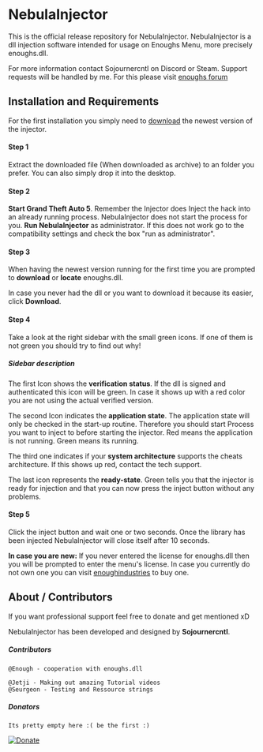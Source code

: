 # NebulaInjector
This is the official release repository for NebulaInjector. NebulaInjector is a dll injection software intended for usage on Enoughs Menu, more precisely enoughs.dll. 

For more information contact Sojournercntl on Discord or Steam. Support requests will be handled by me. For this please visit [enoughs forum](https://enoughindustries.com/)

## Installation and Requirements
For the first installation you simply need to [download](https://enoughindustries.com/) the newest version of the injector.
#### Step 1
Extract the downloaded file (When downloaded as archive) to an folder you prefer. You can also simply drop it into the desktop.
#### Step 2
**Start Grand Theft Auto 5**. Remember the Injector does Inject the hack into an already running process. NebulaInjector does not start the process for you.
**Run NebulaInjector** as administrator. If this does not work go to the compatibility settings and check the box "run as administrator".
#### Step 3
When having the newest version running for the first time you are prompted to **download** or **locate** enoughs.dll.

In case you never had the dll or you want to download it because its easier, click **Download**.
#### Step 4
Take a look at the right sidebar with the small green icons. If one of them is not green you should try to find out why!
##### Sidebar description
The first Icon shows the **verification status**. If the dll is signed and authenticated this icon will be green. In case it shows up with a red color you are not using the actual verified version.

The second Icon indicates the **application state**. The application state will only be checked in the start-up routine. Therefore you should start Process you want to inject to before starting the injector.  Red means the application is not running. Green means its running.

The third one indicates if your **system architecture** supports the cheats architecture. If this shows up red, contact the tech support.

The last icon represents the **ready-state**. Green tells you that the injector is ready for injection and that you can now press the inject button without any problems.
#### Step 5
Click the inject button and wait one or two seconds. Once the library has been injected NebulaInjector will close itself after 10 seconds.

**In case you are new:** If you never entered the license for enoughs.dll then you will be prompted to enter the menu's license. In case you currently do not own one you can visit [enoughindustries](https://enoughindustries.com/index.php?account/upgrades) to buy one.


## About / Contributors 

If you want professional support feel free to donate and get mentioned xD

NebulaInjector has been developed and designed by **Sojournercntl**. 

##### Contributors
    @Enough - cooperation with enoughs.dll
   
    @Jetji - Making out amazing Tutorial videos 
    @Seurgeon - Testing and Ressource strings
   
##### Donators
    Its pretty empty here :( be the first :)

[![Donate](https://img.shields.io/badge/Donate-PayPal-green.svg?style=for-the-badge)](https://www.paypal.com/cgi-bin/webscr?cmd=_s-xclick&hosted_button_id=3HGSEC73JKEGS)
